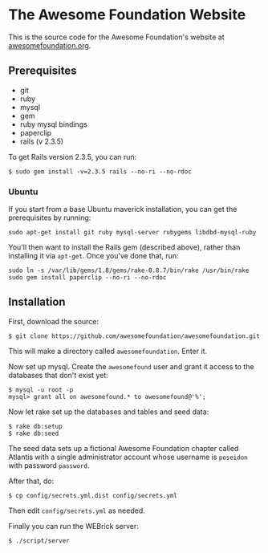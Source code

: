 # The Awesome Foundation Website #

This is the source code for the Awesome Foundation's website at [awesomefoundation.org][].

  [awesomefoundation.org]: http://awesomefoundation.org/

## Prerequisites ##

* git
* ruby
* mysql
* gem
* ruby mysql bindings
* paperclip
* rails (v 2.3.5)

To get Rails version 2.3.5, you can run:

    $ sudo gem install -v=2.3.5 rails --no-ri --no-rdoc

### Ubuntu
 
If you start from a base Ubuntu maverick installation, you can get the
prerequisites by running:

    sudo apt-get install git ruby mysql-server rubygems libdbd-mysql-ruby

You'll then want to install the Rails gem (described above), rather than 
installing it via `apt-get`. Once you've done that, run:

    sudo ln -s /var/lib/gems/1.8/gems/rake-0.8.7/bin/rake /usr/bin/rake
    sudo gem install paperclip --no-ri --no-rdoc

## Installation ##

First, download the source:

    $ git clone https://github.com/awesomefoundation/awesomefoundation.git

This will make a directory called `awesomefoundation`. Enter it.

Now set up mysql. Create the `awesomefound` user and grant it access to the databases that don't exist yet:

    $ mysql -u root -p
    mysql> grant all on awesomefound.* to awesomefound@'%';

Now let rake set up the databases and tables and seed data:

    $ rake db:setup
    $ rake db:seed

The seed data sets up a fictional Awesome Foundation chapter called Atlantis
with a single administrator account whose username is `poseidon` with
password `password`.

After that, do:

    $ cp config/secrets.yml.dist config/secrets.yml

Then edit `config/secrets.yml` as needed.

Finally you can run the WEBrick server:

    $ ./script/server
